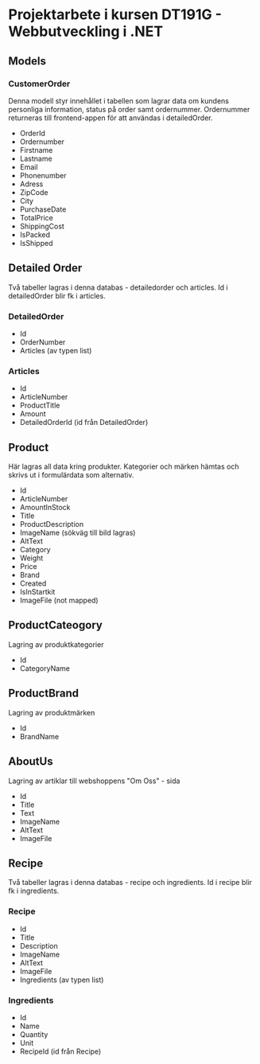 # Projektarbete i kursen DT191G - Webbutveckling i .NET

## Models

### CustomerOrder
Denna modell styr innehållet i tabellen som lagrar data om kundens personliga information, status på order samt ordernummer. Ordernummer returneras till frontend-appen för att användas i detailedOrder.

* OrderId
* Ordernumber
* Firstname
* Lastname
* Email
* Phonenumber
* Adress
* ZipCode
* City
* PurchaseDate
* TotalPrice
* ShippingCost
* IsPacked
* IsShipped

## Detailed Order
Två tabeller lagras i denna databas - detailedorder och articles. Id i detailedOrder blir fk i articles. 

### DetailedOrder
* Id
* OrderNumber
* Articles (av typen list)

### Articles
* Id
* ArticleNumber
* ProductTitle
* Amount
* DetailedOrderId (id från DetailedOrder)

## Product
Här lagras all data kring produkter. Kategorier och märken hämtas och skrivs ut i formulärdata som alternativ. 

* Id
* ArticleNumber
* AmountInStock
* Title
* ProductDescription
* ImageName (sökväg till bild lagras)
* AltText
* Category
* Weight
* Price
* Brand
* Created
* IsInStartkit
* ImageFile (not mapped)

## ProductCateogory
Lagring av produktkategorier

* Id
* CategoryName

## ProductBrand
Lagring av produktmärken

* Id
* BrandName

## AboutUs
Lagring av artiklar till webshoppens "Om Oss" - sida

* Id
* Title
* Text
* ImageName
* AltText
* ImageFile

## Recipe
Två tabeller lagras i denna databas - recipe och ingredients. Id i recipe blir fk i ingredients. 

### Recipe
* Id
* Title
* Description
* ImageName
* AltText
* ImageFile
* Ingredients (av typen list)

### Ingredients
* Id
* Name
* Quantity
* Unit
* RecipeId (id från Recipe)

































